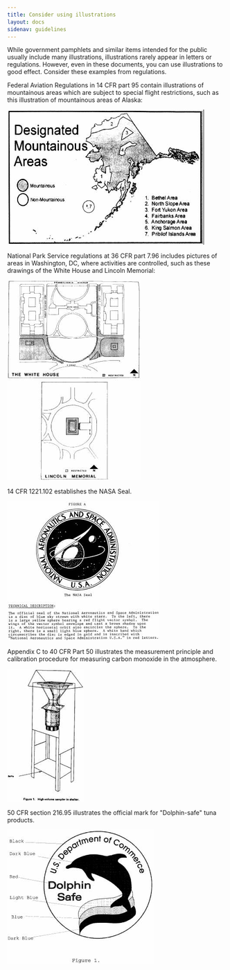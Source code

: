 ```yaml
---
title: Consider using illustrations
layout: docs
sidenav: guidelines
---
```


While government pamphlets and similar items intended for the public usually include many illustrations, illustrations rarely appear in letters or regulations. However, even in these documents, you can use illustrations to good effect. Consider these examples from regulations.

Federal Aviation Regulations in 14 CFR part 95 contain illustrations of mountainous areas which are subject to special flight restrictions, such as this illustration of mountainous areas of Alaska:

![illustration of mountainous areas of Alaska](media/writeIllustrat_clip_image002.jpg)

National Park Service regulations at 36 CFR part 7.96 includes pictures of areas in Washington, DC, where activities are controlled, such as these drawings of the White House and Lincoln Memorial:

![drawings of the White House and Lincoln Memorial](media/writeIllustrat_clip_image004.jpg)

14 CFR 1221.102 establishes the NASA Seal.

![NASA Seal](media/writeIllustrat_clip_image006.jpg)

Appendix C to 40 CFR Part 50 illustrates the measurement principle and calibration procedure for measuring carbon monoxide in the atmosphere.

![diagram illustrating the measurement principle and calibration procedure for measuring carbon monoxide in the atmosphere](media/writeIllustrat_clip_image008.jpg)

50 CFR section 216.95 illustrates the official mark for "Dolphin-safe" tuna products.

![department of commerce dolphin-safe label](media/writeIllustrat_clip_image010.jpg)
